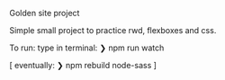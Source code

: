 Golden site project

Simple small project to practice rwd, flexboxes and css. 

To run: type in terminal:
    ❯ npm run watch
    
[
eventually:
    ❯ npm rebuild node-sass
]
